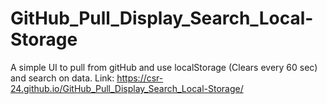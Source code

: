# GitHub_Pull_Display_Search_Local-Storage
A simple UI to pull from gitHub and use localStorage (Clears every 60 sec) and search on data.
Link: https://csr-24.github.io/GitHub_Pull_Display_Search_Local-Storage/ 
